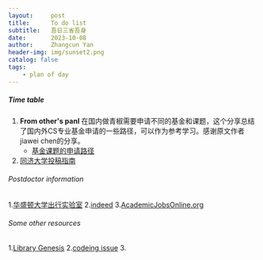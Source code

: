 ```yaml
---
layout:     post
title:      To do list
subtitle:   吾日三省吾身
date:       2023-10-08
author:     Zhangcun Yan
header-img: img/sunset2.png
catalog: false
tags:
    - plan of day
---
```


##### Time table 
1. **From other's panl**
   在国内做青椒需要申请不同的基金和课题，这个分享总结了国内外CS专业基金申请的一些路径，可以作为参考学习。感谢原文作者jiawei chen的分享。
    * [基金课题的申请路径](https://junweiliang.me/awesome.html)
2. [同济大学投稿指南](https://yanzhangcun.github.io/files/ebooks\journal_list_tongji.pdf)

###### Postdoctor information
1.[华盛顿大学出行实验室](https://apply.interfolio.com/150499)
2.[indeed](https://ca.indeed.com/jobs?q=postdoctoral&l=quebec+province&from=searchOnDesktopSerp&vjk=1944076df37f42b7)
3.[AcademicJobsOnline.org](https://academicjobsonline.org/)


###### Some other resources
1.[Library Genesis](https://libgen.is/search.php?req=Introduction+to+Linear+Algebra&lg_topic=libgen&open=0&view=simple&res=25&phrase=1&column=def)
2.[codeing issue](https://stackexchange.com/)
3.[]()


